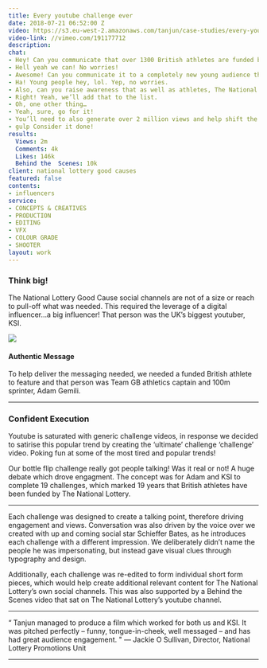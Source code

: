 ```yaml
---
title: Every youtube challenge ever
date: 2018-07-21 06:52:00 Z
video: https://s3.eu-west-2.amazonaws.com/tanjun/case-studies/every-youtube-challenge-ever/reel
video-link: //vimeo.com/191177712
description:
chat:
- Hey! Can you communicate that over 1300 British athletes are funded by The National Lottery , making them some of the best athletes in the world?
- Hell yeah we can! No worries!
- Awesome! Can you communicate it to a completely new young audience that thinks The National Lottery was created in the early 18th centenary by some ‘old dudes’.
- Ha! Young people hey, lol. Yep, no worries.
- Also, can you raise awareness that as well as athletes, The National Lottery pretty much funds every cool thing ever across the UK.
- Right! Yeah, we’ll add that to the list.
- Oh, one other thing…
- Yeah, sure, go for it!
- You’ll need to also generate over 2 million views and help shift the perception of the National Lottery to a more playful, confident and self-aware brand as well as driving significant engagement across our new social channels.
- gulp Consider it done!
results:
  Views: 2m
  Comments: 4k
  Likes: 146k
  Behind the  Scenes: 10k
client: national lottery good causes
featured: false
contents:
- influencers
service:
- CONCEPTS & CREATIVES
- PRODUCTION
- EDITING
- VFX
- COLOUR GRADE
- SHOOTER
layout: work
---
```


### Think big!

The National Lottery Good Cause social channels are not of a size or reach to pull-off what was needed. This required the leverage of a digital influencer…a big influencer! That person was the UK’s biggest youtuber, KSI.

<div class='image two-one'>
<img src='/uploads/every-youtube-challenge-ever-jj.jpg'>
</div>

#### Authentic Message

To help deliver the messaging needed, we needed a funded British athlete to feature and that person was Team GB athletics captain and 100m sprinter, Adam Gemili.

---

### Confident Execution

<div class='video one-one'>
<div data-vimeo-url="//vimeo.com/195614777/72e1ed8e7b" class='iframe'></div>
<a href='//vimeo.com/195614777' data-lity class='video-filter'></a>
</div>

Youtube is saturated with generic challenge videos, in response we decided to satirise this popular trend by creating the ‘ultimate’ challenge ‘challenge’ video. Poking fun at some of the most tired and popular trends!

Our bottle flip challenge really got people talking! Was it real or not! A huge debate which drove engagment. The concept was for Adam and KSI to complete 19 challenges, which marked 19 years that British athletes have been funded by The National Lottery.

---

Each challenge was designed to create a talking point, therefore driving engagement and views. Conversation was also driven by the voice over we created with up and coming social star Schieffer Bates, as he introduces each challenge with a different impression. We deliberately didn’t name the people he was impersonating, but instead gave visual clues through typography and design.

Additionally, each challenge was re-edited to form individual short form pieces, which would help create additional relevant content for The National Lottery’s own social channels. This was also supported by a Behind the Scenes video that sat on The National Lottery’s youtube channel.

---

<div class='video one-one'>
<div data-vimeo-url='//vimeo.com/195639791/d185f79022' class='iframe'></div>
<a href='//vimeo.com/195639791' data-lity class='video-filter'>  </a>
</div>

“ Tanjun managed to produce a film which worked for both us and KSI. It was pitched perfectly – funny, tongue-in-cheek, well messaged – and has had great audience engagement. "
— Jackie O Sullivan, Director, 
National Lottery Promotions Unit

---